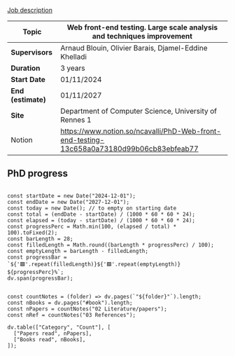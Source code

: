 [Job description](https://www.diverse-team.fr/positions/front-end-analysis/)

| **Topic**          | Web front-end testing. Large scale analysis and techniques improvement                    |
| ------------------ | ----------------------------------------------------------------------------------------- |
| **Supervisors**    | Arnaud Blouin, Olivier Barais, Djamel-Eddine Khelladi                                     |
| **Duration**       | 3 years                                                                                   |
| **Start Date**     | 01/11/2024                                                                                |
| **End (estimate)** | 01/11/2027                                                                                |
| **Site**           | Department of Computer Science, University of Rennes 1                                    |
| Notion             | https://www.notion.so/ncavalli/PhD-Web-front-end-testing-13c658a0a73180d99b06cb83ebfeab77 |
## PhD progress

```dataviewjs

const startDate = new Date("2024-12-01");
const endDate = new Date("2027-12-01");
const today = new Date(); // to empty on starting date
const total = (endDate - startDate) / (1000 * 60 * 60 * 24);
const elapsed = (today - startDate) / (1000 * 60 * 60 * 24);
const progressPerc = Math.min(100, (elapsed / total) * 100).toFixed(2);
const barLength = 28;
const filledLength = Math.round((barLength * progressPerc) / 100);
const emptyLength = barLength - filledLength;
const progressBar = `${'🟩'.repeat(filledLength)}${'🟪'.repeat(emptyLength)} ${progressPerc}%`;
dv.span(progressBar);

```

```dataviewjs

const countNotes = (folder) => dv.pages(`"${folder}"`).length;
const nBooks = dv.pages("#book").length;
const nPapers = countNotes("02 Literature/papers");
const nRef = countNotes("03 References");

dv.table(["Category", "Count"], [
  ["Papers read", nPapers],
  ["Books read", nBooks],
]);


```